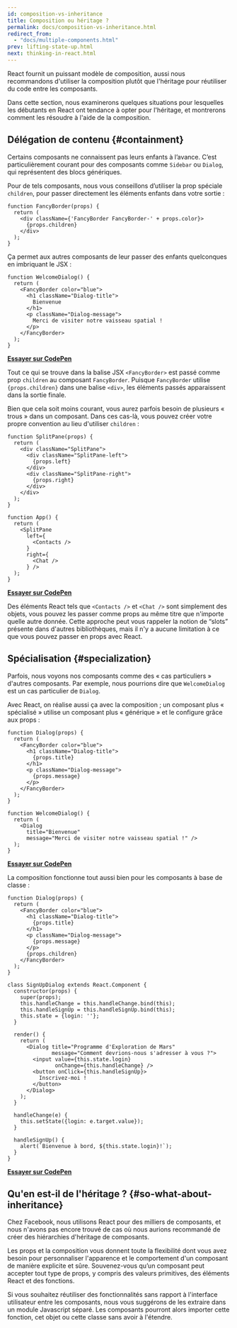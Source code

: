 ```yaml
---
id: composition-vs-inheritance
title: Composition ou héritage ?
permalink: docs/composition-vs-inheritance.html
redirect_from:
  - "docs/multiple-components.html"
prev: lifting-state-up.html
next: thinking-in-react.html
---
```


React fournit un puissant modèle de composition, aussi nous recommandons d'utiliser la composition plutôt que l'héritage pour réutiliser du code entre les composants.

Dans cette section, nous examinerons quelques situations pour lesquelles les débutants en React ont tendance à opter pour l'héritage, et montrerons comment les résoudre à l'aide de la composition.

## Délégation de contenu {#containment}

Certains composants ne connaissent pas leurs enfants à l’avance. C’est particulièrement courant pour des composants comme `Sidebar` ou `Dialog`, qui représentent des blocs génériques.

Pour de tels composants, nous vous conseillons d’utiliser la prop spéciale `children`, pour passer directement les éléments enfants dans votre sortie :

```js{4}
function FancyBorder(props) {
  return (
    <div className={'FancyBorder FancyBorder-' + props.color}>
      {props.children}
    </div>
  );
}
```

Ça permet aux autres composants de leur passer des enfants quelconques en imbriquant le JSX :

```js{4-9}
function WelcomeDialog() {
  return (
    <FancyBorder color="blue">
      <h1 className="Dialog-title">
        Bienvenue
      </h1>
      <p className="Dialog-message">
        Merci de visiter notre vaisseau spatial !
      </p>
    </FancyBorder>
  );
}
```

**[Essayer sur CodePen](https://codepen.io/gaearon/pen/ozqNOV?editors=0010)**

Tout ce qui se trouve dans la balise JSX `<FancyBorder>` est passé comme prop `children` au composant `FancyBorder`. Puisque `FancyBorder` utilise `{props.children}` dans une balise `<div>`, les éléments passés apparaissent dans la sortie finale.

Bien que cela soit moins courant, vous aurez parfois besoin de plusieurs « trous » dans un composant. Dans ces cas-là, vous pouvez créer votre propre convention au lieu d'utiliser `children` :

```js{5,8,18,21}
function SplitPane(props) {
  return (
    <div className="SplitPane">
      <div className="SplitPane-left">
        {props.left}
      </div>
      <div className="SplitPane-right">
        {props.right}
      </div>
    </div>
  );
}

function App() {
  return (
    <SplitPane
      left={
        <Contacts />
      }
      right={
        <Chat />
      } />
  );
}
```

[**Essayer sur CodePen**](https://codepen.io/gaearon/pen/gwZOJp?editors=0010)

Des éléments React tels que `<Contacts />` et `<Chat />` sont simplement des objets, vous pouvez les passer comme props au même titre que n'importe quelle autre donnée. Cette approche peut vous rappeler la notion de “slots” présente dans d'autres bibliothèques, mais il n'y a aucune limitation à ce que vous pouvez passer en props avec React.

## Spécialisation {#specialization}

Parfois, nous voyons nos composants comme des « cas particuliers » d'autres composants. Par exemple, nous pourrions dire que `WelcomeDialog` est un cas particulier de `Dialog`.

Avec React, on réalise aussi ça avec la composition ; un composant plus « spécialisé » utilise un composant plus « générique » et le configure grâce aux props : 

```js{5,8,16-18}
function Dialog(props) {
  return (
    <FancyBorder color="blue">
      <h1 className="Dialog-title">
        {props.title}
      </h1>
      <p className="Dialog-message">
        {props.message}
      </p>
    </FancyBorder>
  );
}

function WelcomeDialog() {
  return (
    <Dialog
      title="Bienvenue"
      message="Merci de visiter notre vaisseau spatial !" />
  );
}
```

[**Essayer sur CodePen**](https://codepen.io/gaearon/pen/kkEaOZ?editors=0010)

La composition fonctionne tout aussi bien pour les composants à base de classe :

```js{10,27-31}
function Dialog(props) {
  return (
    <FancyBorder color="blue">
      <h1 className="Dialog-title">
        {props.title}
      </h1>
      <p className="Dialog-message">
        {props.message}
      </p>
      {props.children}
    </FancyBorder>
  );
}

class SignUpDialog extends React.Component {
  constructor(props) {
    super(props);
    this.handleChange = this.handleChange.bind(this);
    this.handleSignUp = this.handleSignUp.bind(this);
    this.state = {login: ''};
  }

  render() {
    return (
      <Dialog title="Programme d'Exploration de Mars"
              message="Comment devrions-nous s'adresser à vous ?">
        <input value={this.state.login}
               onChange={this.handleChange} />
        <button onClick={this.handleSignUp}>
          Inscrivez-moi !
        </button>
      </Dialog>
    );
  }

  handleChange(e) {
    this.setState({login: e.target.value});
  }

  handleSignUp() {
    alert(`Bienvenue à bord, ${this.state.login}!`);
  }
}
```

[**Essayer sur CodePen**](https://codepen.io/gaearon/pen/gwZbYa?editors=0010)

## Qu'en est-il de l'héritage ? {#so-what-about-inheritance}

Chez Facebook, nous utilisons React pour des milliers de composants, et nous n'avons pas encore trouvé de cas où nous aurions recommandé de créer des hiérarchies d'héritage de composants.

Les props et la composition vous donnent toute la flexibilité dont vous avez besoin pour personnaliser l'apparence  et le comportement d'un composant de manière explicite et sûre. Souvenez-vous qu’un composant peut accepter tout type de props, y compris des valeurs primitives, des éléments React et des fonctions.

Si vous souhaitez réutiliser des fonctionnalités sans rapport à l'interface utilisateur entre les composants, nous vous suggérons de les extraire dans un module Javascript séparé. Les composants pourront alors importer cette fonction, cet objet ou cette classe sans avoir à l'étendre.
